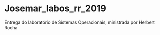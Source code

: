 # Josemar_labos_rr_2019
Entrega do laboratório de Sistemas Operacionais, ministrada por Herbert Rocha

